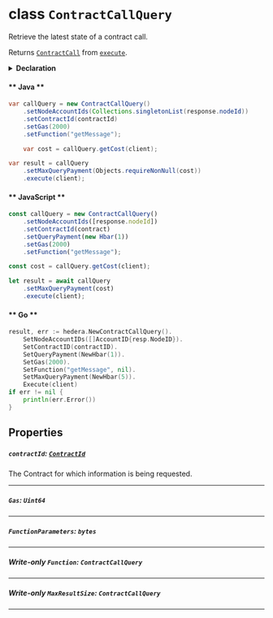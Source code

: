 # class `ContractCallQuery`

Retrieve the latest state of a contract call.


Returns [`ContractCall`](./ContractCall.md) from [`execute`](../Query.md).

<details>
<summary><b>Declaration</b></summary>

```typescript
class ContractCallQuery extends Query<ContractCall> {
    constructor();

    /* property */ contractId
    /* property */ gas
    /* property */ functionParameters
    /* property */ maxResultSize
}
```

</details>

<!-- tabs:start -->

#### ** Java **

```java
var callQuery = new ContractCallQuery()
    .setNodeAccountIds(Collections.singletonList(response.nodeId))
    .setContractId(contractId)
    .setGas(2000)
    .setFunction("getMessage");

    var cost = callQuery.getCost(client);

var result = callQuery
    .setMaxQueryPayment(Objects.requireNonNull(cost))
    .execute(client);
```

#### ** JavaScript **

```javascript
const callQuery = new ContractCallQuery()
    .setNodeAccountIds([response.nodeId])
    .setContractId(contract)
    .setQueryPayment(new Hbar(1))
    .setGas(2000)
    .setFunction("getMessage");

const cost = callQuery.getCost(client);

let result = await callQuery
    .setMaxQueryPayment(cost)
    .execute(client);
```

#### ** Go **

```go
result, err := hedera.NewContractCallQuery().
    SetNodeAccountIDs([]AccountID{resp.NodeID}).
    SetContractID(contractID).
    SetQueryPayment(NewHbar(1)).
    SetGas(2000).
    SetFunction("getMessage", nil).
    SetMaxQueryPayment(NewHbar(5)).
    Execute(client)
if err != nil {
    println(err.Error())
}
```

<!-- tabs:end -->

## Properties

##### `contractId`: [`ContractId`](reference/contract/ContractId.md)

The Contract for which information is being requested.

---

##### `Gas`: `Uint64`

---

##### `FunctionParameters`: `bytes`

---

##### **Write-only** `Function`: `ContractCallQuery`

---

##### **Write-only** `MaxResultSize`: `ContractCallQuery`

---
